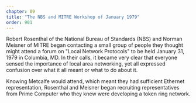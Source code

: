 ```yaml
---
chapter: 09
title: "The NBS and MITRE Workshop of January 1979"
order: 901
---
```


Robert Rosenthal of the National Bureau of Standards (NBS) and Norman Meisner of MITRE began contacting a small group of people they thought might attend a forum on "Local Network Protocols" to be held January 31, 1979 in Columbia, MD. In their calls, it became very clear that everyone sensed the importance of local area networking, yet all expressed confusion over what it all meant or what to do about it.

Knowing Metcalfe would attend, which meant they had sufficient Ethernet representation, Rosenthal and Meisner began recruiting representatives from Prime Computer who they knew were developing a token ring network.
